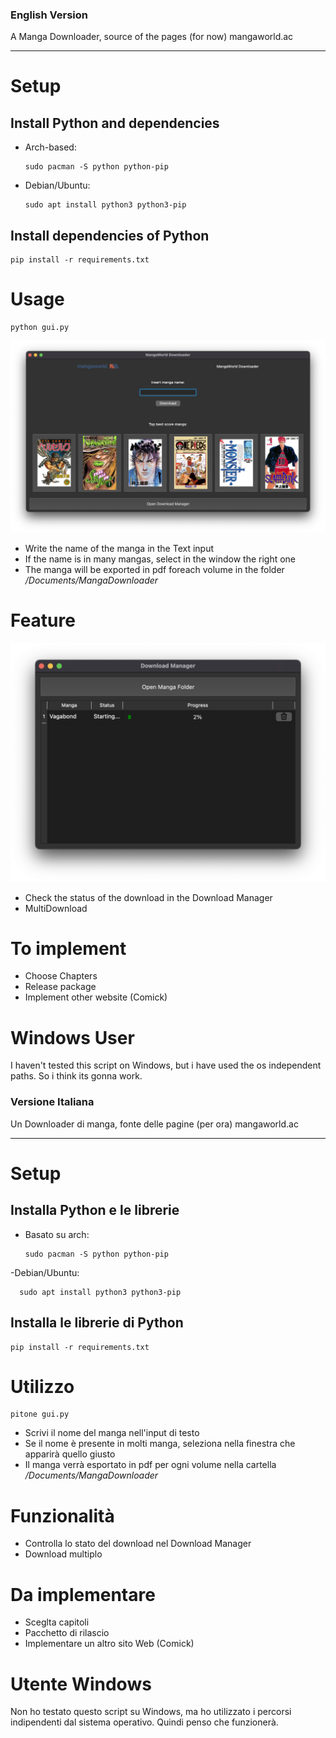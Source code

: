 ### English Version

A Manga Downloader, source of the pages (for now) mangaworld.ac

---

# Setup

## Install Python and dependencies

- Arch-based:

      sudo pacman -S python python-pip

- Debian/Ubuntu:

      sudo apt install python3 python3-pip

## Install dependencies of Python

    pip install -r requirements.txt

# Usage

    python gui.py


![alt text](https://raw.githubusercontent.com/MatteoRama02/manga_downloader/main/src/img/screenshot/main.png)

- Write the name of the manga in the Text input
- If the name is in many mangas, select in the window the right one
- The manga will be exported in pdf foreach volume in the folder _/Documents/MangaDownloader_

# Feature

![alt_text](https://raw.githubusercontent.com/MatteoRama02/manga_downloader/main/src/img/screenshot/manager.png)


- Check the status of the download in the Download Manager
- MultiDownload

# To implement

- Choose Chapters
- Release package
- Implement other website (Comick)

# Windows User

I haven't tested this script on Windows, but i have used the os independent paths. So i think its gonna work.

### Versione Italiana

Un Downloader di manga, fonte delle pagine (per ora) mangaworld.ac

---

# Setup

## Installa Python e le librerie

- Basato su arch:

      sudo pacman -S python python-pip

-Debian/Ubuntu:

      sudo apt install python3 python3-pip

## Installa le librerie di Python

    pip install -r requirements.txt

# Utilizzo

    pitone gui.py

- Scrivi il nome del manga nell'input di testo
- Se il nome è presente in molti manga, seleziona nella finestra che apparirà quello giusto
- Il manga verrà esportato in pdf per ogni volume nella cartella _/Documents/MangaDownloader_

# Funzionalità

- Controlla lo stato del download nel Download Manager
- Download multiplo

# Da implementare

- Sceglta capitoli
- Pacchetto di rilascio
- Implementare un altro sito Web (Comick)

# Utente Windows

Non ho testato questo script su Windows, ma ho utilizzato i percorsi indipendenti dal sistema operativo. Quindi penso che funzionerà.
